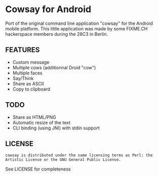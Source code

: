 Cowsay for Android
==================

Port of the original command line application "cowsay" for the Android mobile platform. This little application was made by some FIXME.CH hackerspace members during the 28C3 in Berlin.

FEATURES
--------

- Custom message
- Multiple cows (additionnal Droid "cow")
- Multiple faces
- Say/Think
- Share as ASCII
- Copy to clipboard

TODO
----

- Share as HTML/PNG
- Automatic resize of the text
- CLI binding (using JNI) with stdin support

LICENSE
-------

    cowsay is distributed under the same licensing terms as Perl: the
    Artistic License or the GNU General Public License.

See LICENSE for completeness

